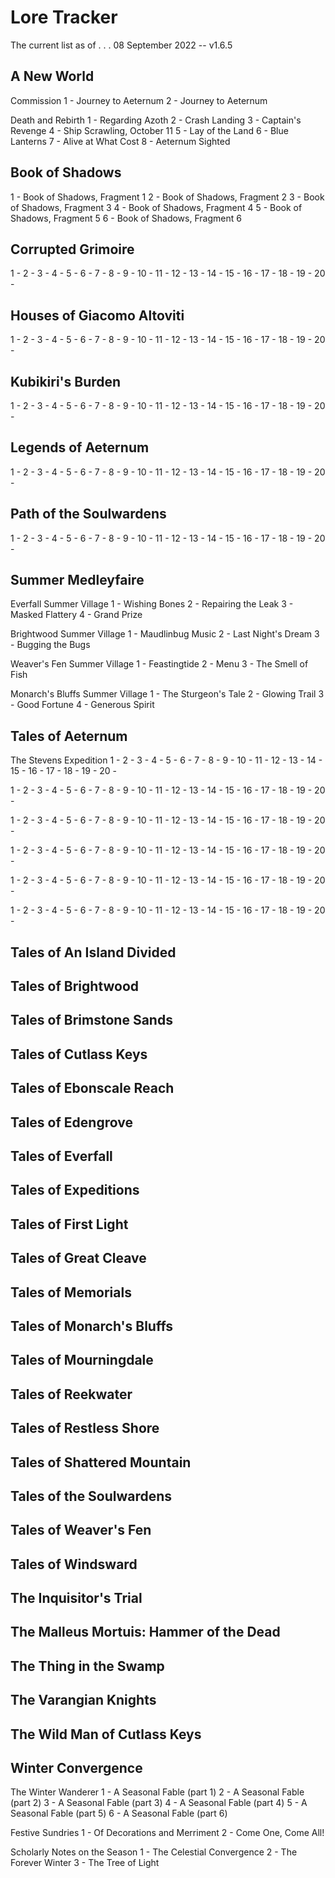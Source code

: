 # Lore Tracker

The current list as of . . .
08 September 2022 -- v1.6.5

## A New World

Commission
1 - Journey to Aeternum
2 - Journey to Aeternum

Death and Rebirth
1 - Regarding Azoth
2 - Crash Landing
3 - Captain's Revenge
4 - Ship Scrawling, October 11
5 - Lay of the Land
6 - Blue Lanterns
7 - Alive at What Cost
8 - Aeternum Sighted

## Book of Shadows

1 - Book of Shadows, Fragment 1
2 - Book of Shadows, Fragment 2
3 - Book of Shadows, Fragment 3
4 - Book of Shadows, Fragment 4
5 - Book of Shadows, Fragment 5
6 - Book of Shadows, Fragment 6

## Corrupted Grimoire

1 - 
2 - 
3 - 
4 - 
5 - 
6 - 
7 - 
8 - 
9 - 
10 - 
11 - 
12 - 
13 - 
14 - 
15 - 
16 - 
17 - 
18 - 
19 - 
20 - 

## Houses of Giacomo Altoviti

1 - 
2 - 
3 - 
4 - 
5 - 
6 - 
7 - 
8 - 
9 - 
10 - 
11 - 
12 - 
13 - 
14 - 
15 - 
16 - 
17 - 
18 - 
19 - 
20 - 

## Kubikiri's Burden

1 - 
2 - 
3 - 
4 - 
5 - 
6 - 
7 - 
8 - 
9 - 
10 - 
11 - 
12 - 
13 - 
14 - 
15 - 
16 - 
17 - 
18 - 
19 - 
20 - 

## Legends of Aeternum

1 - 
2 - 
3 - 
4 - 
5 - 
6 - 
7 - 
8 - 
9 - 
10 - 
11 - 
12 - 
13 - 
14 - 
15 - 
16 - 
17 - 
18 - 
19 - 
20 - 

## Path of the Soulwardens

1 - 
2 - 
3 - 
4 - 
5 - 
6 - 
7 - 
8 - 
9 - 
10 - 
11 - 
12 - 
13 - 
14 - 
15 - 
16 - 
17 - 
18 - 
19 - 
20 - 

## Summer Medleyfaire

Everfall Summer Village
1 - Wishing Bones
2 - Repairing the Leak
3 - Masked Flattery
4 - Grand Prize

Brightwood Summer Village
1 - Maudlinbug Music
2 - Last Night's Dream
3 - Bugging the Bugs

Weaver's Fen Summer Village
1 - Feastingtide
2 - Menu
3 - The Smell of Fish

Monarch's Bluffs Summer Village
1 - The Sturgeon's Tale
2 - Glowing Trail
3 - Good Fortune
4 - Generous Spirit

## Tales of Aeternum

The Stevens Expedition
1 - 
2 - 
3 - 
4 - 
5 - 
6 - 
7 - 
8 - 
9 - 
10 - 
11 - 
12 - 
13 - 
14 - 
15 - 
16 - 
17 - 
18 - 
19 - 
20 - 

1 - 
2 - 
3 - 
4 - 
5 - 
6 - 
7 - 
8 - 
9 - 
10 - 
11 - 
12 - 
13 - 
14 - 
15 - 
16 - 
17 - 
18 - 
19 - 
20 - 

1 - 
2 - 
3 - 
4 - 
5 - 
6 - 
7 - 
8 - 
9 - 
10 - 
11 - 
12 - 
13 - 
14 - 
15 - 
16 - 
17 - 
18 - 
19 - 
20 - 

1 - 
2 - 
3 - 
4 - 
5 - 
6 - 
7 - 
8 - 
9 - 
10 - 
11 - 
12 - 
13 - 
14 - 
15 - 
16 - 
17 - 
18 - 
19 - 
20 - 

1 - 
2 - 
3 - 
4 - 
5 - 
6 - 
7 - 
8 - 
9 - 
10 - 
11 - 
12 - 
13 - 
14 - 
15 - 
16 - 
17 - 
18 - 
19 - 
20 - 

1 - 
2 - 
3 - 
4 - 
5 - 
6 - 
7 - 
8 - 
9 - 
10 - 
11 - 
12 - 
13 - 
14 - 
15 - 
16 - 
17 - 
18 - 
19 - 
20 - 


## Tales of An Island Divided


## Tales of Brightwood


## Tales of Brimstone Sands


## Tales of Cutlass Keys


## Tales of Ebonscale Reach


## Tales of Edengrove


## Tales of Everfall


## Tales of Expeditions


## Tales of First Light


## Tales of Great Cleave


## Tales of Memorials


## Tales of Monarch's Bluffs


## Tales of Mourningdale


## Tales of Reekwater


## Tales of Restless Shore


## Tales of Shattered Mountain


## Tales of the Soulwardens


## Tales of Weaver's Fen


## Tales of Windsward


## The Inquisitor's Trial


## The Malleus Mortuis: Hammer of the Dead


## The Thing in the Swamp


## The Varangian Knights


## The Wild Man of Cutlass Keys


## Winter Convergence

The Winter Wanderer
1 - A Seasonal Fable (part 1)
2 - A Seasonal Fable (part 2)
3 - A Seasonal Fable (part 3)
4 - A Seasonal Fable (part 4)
5 - A Seasonal Fable (part 5)
6 - A Seasonal Fable (part 6)

Festive Sundries
1 - Of Decorations and Merriment
2 - Come One, Come All!

Scholarly Notes on the Season
1 - The Celestial Convergence
2 - The Forever Winter
3 - The Tree of Light
